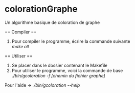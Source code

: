 # colorationGraphe
Un algorithme basique de coloration de graphe

== Compiler ==<br>
1. Pour compiler le programme, écrire la commande suivante<br>
<i>make all</i><br>

== Utiliser ==<br/>
1. Se placer dans le dossier contenant le Makefile<br>
2. Pour utiliser le programme, voici la commande de base<br>
<i>./bin/gcoloration -f [chemin du fichier graphe]</i><br>

Pour l'aide -> <i>./bin/gcoloration --help</i>
